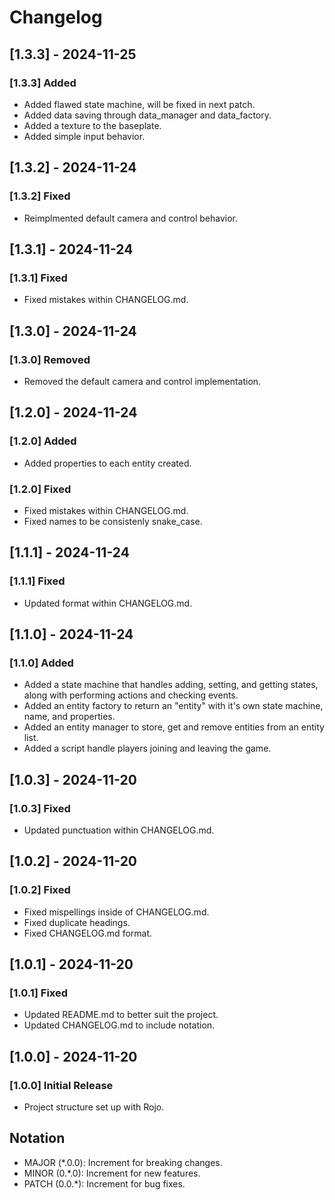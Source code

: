 # Changelog

## [1.3.3] - 2024-11-25

### [1.3.3] Added

- Added flawed state machine, will be fixed in next patch.
- Added data saving through data_manager and data_factory.
- Added a texture to the baseplate.
- Added simple input behavior.

## [1.3.2] - 2024-11-24

### [1.3.2] Fixed

- Reimplmented default camera and control behavior.

## [1.3.1] - 2024-11-24

### [1.3.1] Fixed

- Fixed mistakes within CHANGELOG.md.

## [1.3.0] - 2024-11-24

### [1.3.0] Removed

- Removed the default camera and control implementation.

## [1.2.0] - 2024-11-24

### [1.2.0] Added

- Added properties to each entity created.

### [1.2.0] Fixed

- Fixed mistakes within CHANGELOG.md.
- Fixed names to be consistenly snake_case.

## [1.1.1] - 2024-11-24

### [1.1.1] Fixed

- Updated format within CHANGELOG.md.

## [1.1.0] - 2024-11-24

### [1.1.0] Added

- Added a state machine that handles adding, setting, and getting states, along with performing actions and checking events.
- Added an entity factory to return an "entity" with it's own state machine, name, and properties.
- Added an entity manager to store, get and remove entities from an entity list.
- Added a script handle players joining and leaving the game.

## [1.0.3] - 2024-11-20

### [1.0.3] Fixed

- Updated punctuation within CHANGELOG.md.

## [1.0.2] - 2024-11-20

### [1.0.2] Fixed

- Fixed mispellings inside of CHANGELOG.md.
- Fixed duplicate headings.
- Fixed CHANGELOG.md format.

## [1.0.1] - 2024-11-20

### [1.0.1] Fixed

- Updated README.md to better suit the project.
- Updated CHANGELOG.md to include notation.

## [1.0.0] - 2024-11-20

### [1.0.0] Initial Release

- Project structure set up with Rojo.

## Notation

- MAJOR (*.0.0): Increment for breaking changes.
- MINOR (0.*.0): Increment for new features.
- PATCH (0.0.*): Increment for bug fixes.
